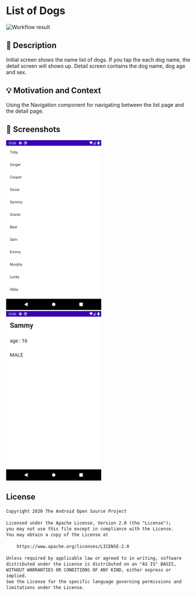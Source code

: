 # List of Dogs

<!--- Replace <OWNER> with your Github Username and <REPOSITORY> with the name of your repository. -->
<!--- You can find both of these in the url bar when you open your repository in github. -->
![Workflow result](https://github.com/yanzm/android-dev-challenge-compose/workflows/Check/badge.svg)


## :scroll: Description
<!--- Describe your app in one or two sentences -->
Initial screen shows the name list of dogs. If you tap the each dog name, the detail screen will shows up.
Detail screen contains the dog name, dog age and sex.

## :bulb: Motivation and Context
<!--- Optionally point readers to interesting parts of your submission. -->
<!--- What are you especially proud of? -->

Using the Navigation component for navigating between the list page and the detail page.

## :camera_flash: Screenshots
<!-- You can add more screenshots here if you like -->
<img src="/results/screenshot_1.png" width="260">&emsp;<img src="/results/screenshot_2.png" width="260">

## License
```
Copyright 2020 The Android Open Source Project

Licensed under the Apache License, Version 2.0 (the "License");
you may not use this file except in compliance with the License.
You may obtain a copy of the License at

    https://www.apache.org/licenses/LICENSE-2.0

Unless required by applicable law or agreed to in writing, software
distributed under the License is distributed on an "AS IS" BASIS,
WITHOUT WARRANTIES OR CONDITIONS OF ANY KIND, either express or implied.
See the License for the specific language governing permissions and
limitations under the License.
```